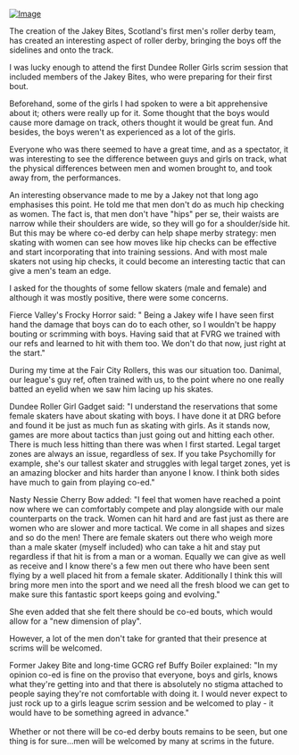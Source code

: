 <html><body><p><a href="http://www.scottishrollerderbyblog.com/2012/07/co-ed-derby.jpg"><img class="size-full wp-image" src="http://www.scottishrollerderbyblog.com/2012/07/co-ed-derby.jpg?w=487" alt="Image"></a></p><p>The creation of the Jakey Bites, Scotland's first men's roller derby team, has created an interesting aspect of roller derby, bringing the boys off the sidelines and onto the track.</p><p>I was lucky enough to attend the first Dundee Roller Girls scrim session that included members of the Jakey Bites, who were preparing for their first bout.</p><p>Beforehand, some of the girls I had spoken to were a bit apprehensive about it; others were really up for it. Some thought that the boys would cause more damage on track, others thought it would be great fun. And besides, the boys weren't as experienced as a lot of the girls.</p><p>Everyone who was there seemed to have a great time, and as a spectator, it was interesting to see the difference between guys and girls on track, what the physical differences between men and women brought to, and took away from, the performances.</p><p>An interesting observance made to me by a Jakey not that long ago emphasises this point. He told me that men don't do as much hip checking as women. The fact is, that men don't have "hips" per se, their waists are narrow while their shoulders are wide, so they will go for a shoulder/side hit. But this may be where co-ed derby can help shape merby strategy: men skating with women can see how moves like hip checks can be effective and start incorporating that into training sessions. And with most male skaters not using hip checks, it could become an interesting tactic that can give a men's team an edge.</p><p>I asked for the thoughts of some fellow skaters (male and female) and although it was mostly positive, there were some concerns.</p><p>Fierce Valley's Frocky Horror said: " Being a Jakey wife I have seen first hand the damage that boys can do to each other, so I wouldn't be happy bouting or scrimming with boys. Having said that at FVRG we trained with our refs and learned to hit with them too. We don't do that now, just right at the start."</p><p>During my time at the Fair City Rollers, this was our situation too. Danimal, our league's guy ref, often trained with us, to the point where no one really batted an eyelid when we saw him lacing up his skates.</p><p>Dundee Roller Girl Gadget said: "I understand the reservations that some female skaters have about skating with boys. I have done it at DRG before and found it be just as much fun as skating with girls. As it stands now, games are more about tactics than just going out and hitting each other. There is much less hitting than there was when I first started. Legal target zones are always an issue, regardless of sex. If you take Psychomilly for example, she's our tallest skater and struggles with legal target zones, yet is an amazing blocker and hits harder than anyone I know. I think both sides have much to gain from playing co-ed."</p><p>Nasty Nessie Cherry Bow added: "I feel that women have reached a point now where we can comfortably compete and play alongside with our male counterparts on the track. Women can hit hard and are fast just as there are women who are slower and more tactical. We come in all shapes and sizes and so do the men! There are female skaters out there who weigh more than a male skater (myself included) who can take a hit and stay put regardless if that hit is from a man or a woman. Equally we can give as well as receive and I know there's a few men out there who have been sent flying by a well placed hit from a female skater. Additionally I think this will bring more men into the sport and we need all the fresh blood we can get to make sure this fantastic sport keeps going and evolving."</p><p>She even added that she felt there should be co-ed bouts, which would allow for a "new dimension of play".</p><p>However, a lot of the men don't take for granted that their presence at scrims will be welcomed.</p><p>Former Jakey Bite and long-time GCRG ref Buffy Boiler explained: "In my opinion co-ed is fine on the proviso that everyone, boys and girls, knows what they're getting into and that there is absolutely no stigma attached to people saying they're not comfortable with doing it. I would never expect to just rock up to a girls league scrim session and be welcomed to play - it would have to be something agreed in advance."<br><br>Whether or not there will be co-ed derby bouts remains to be seen, but one thing is for sure...men will be welcomed by many at scrims in the future.</p></body></html>
